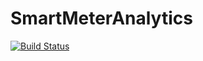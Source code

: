 # SmartMeterAnalytics

[![Build Status](https://travis-ci.org/GordStephen/SmartMeterAnalytics.jl.svg?branch=master)](https://travis-ci.org/GordStephen/SmartMeterAnalytics.jl)

